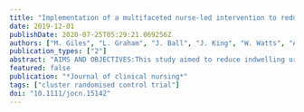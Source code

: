 ```yaml
---
title: "Implementation of a multifaceted nurse-led intervention to reduce indwelling urinary catheter use in four Australian hospitals: A cluster controlled study."
date: 2019-12-01
publishDate: 2020-07-25T05:29:21.069256Z
authors: ["M. Giles", "L. Graham", "J. Ball", "J. King", "W. Watts", "A. Harris", "C. Oldmeadow", "R. Ling", "M. Paul", "A. O'Brien", "V. Parker", "J. Wiggers", "M. Foureur"]
publication_types: ["2"]
abstract: "AIMS AND OBJECTIVES:This study aimed to reduce indwelling urinary catheter (IDC) use and duration through implementation of a multifaceted \"bundled\" care intervention. BACKGROUND:IDCs present a risk for patients through the potential development of catheter-associated urinary tract infection (CAUTI), with duration of IDC a key risk factor. CAUTI is considered preventable yet accounts for over a third of all hospital acquired infections. The most effective CAUTI reduction strategy is to avoid IDC use where ever possible and to remove the IDC as early as appropriate. DESIGN:A cluster-controlled pre-post study at a facility level with a phased intervention implementation approach. METHODS:A multifaceted intervention involving a \"No CAUTI\" catheter care bundle was implemented, in 4 acute care hospitals, 2 in metropolitan and 2 in rural locations, in New South Wales, Australia. IDC point prevalence and duration data were collected at the bedside on 1,630 adult inpatients at pre-intervention and 1677 and 1551 at 4 and 9 months post-intervention. This study is presented in line with the StaRI checklist (See Supplementary File 1). RESULTS:A non-significant trend towards reduction in IDC prevalence was identified, from 12% pre-intervention to 10% of all inpatients at 4 and 9 months. Variability in pre intervention IDC prevalence existed across hospitals (8% to 16%). Variability in reduction was evident across hospitals at 4 months (between -2% and 4%) and 9 months (between 0% and 8%). Hospitals with higher pre-intervention prevalence showed larger decreases; up to 50% when pre-intervention prevalence was 16%. IDC duration increased as more of the short term IDC placements were avoided. CONCLUSIONS:Implementation of a multifaceted intervention resulted in reduced IDC use in four acute care hospitals in Australia. This result was not statistically significant but did reflect a positive trend of reduction. There was a significant reduction in short term IDC use at 9 months post intervention. RELEVANCE TO CLINICAL PRACTICE:Clinical nurse leaders can effectively implement change strategies that influence patient outcomes. Implementation of the evidence-based \"No CAUTI\" bundle increased awareness of appropriate indications and provided nurses with the tools to inform decision making related to insertion and removal of IDCs in acute inpatient settings. Working in partnership with inpatients and the multidisciplinary team is essential in minimising acute care IDC use."
featured: false
publication: "*Journal of clinical nursing*"
tags: ["cluster randomised control trial"]
doi: "10.1111/jocn.15142"
---
```


